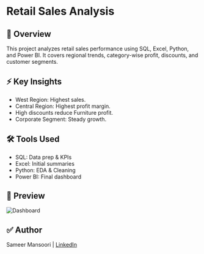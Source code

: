 
# Retail Sales Analysis

## 📌 Overview
This project analyzes retail sales performance using SQL, Excel, Python, and Power BI. It covers regional trends, category-wise profit, discounts, and customer segments.

## ⚡ Key Insights
- West Region: Highest sales.
- Central Region: Highest profit margin.
- High discounts reduce Furniture profit.
- Corporate Segment: Steady growth.

## 🛠 Tools Used
- SQL: Data prep & KPIs
- Excel: Initial summaries
- Python: EDA & Cleaning
- Power BI: Final dashboard

## 📸 Preview
![Dashboard](screenshots/Retail_Dashboard_Screenshot.png)

## ✅ Author
Sameer Mansoori | [LinkedIn](https://www.linkedin.com/in/sameer-m-45392a12/)

